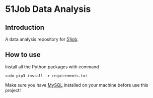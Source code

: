 # 51Job Data Analysis

## Introduction
A data analysis repository for [51job](http://www.51job.com/).

## How to use
Install all the Python packages with command 

```sudo pip3 install -r requirements.txt```   
    
Make sure you have [MySQL](https://www.mysql.com/downloads/) installed on your machine before use this project!
